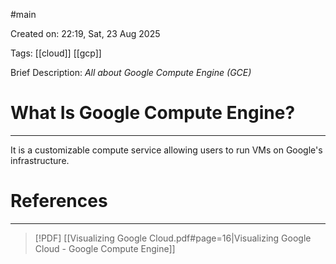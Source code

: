 #main 

Created on: 22:19, Sat, 23 Aug 2025

Tags: [[cloud]] [[gcp]]

Brief Description: *All about Google Compute Engine (GCE)*

# What Is Google Compute Engine? 
---
It is a customizable compute service allowing users to run VMs on Google's infrastructure.



# References
---
> [!PDF] [[Visualizing Google Cloud.pdf#page=16|Visualizing Google Cloud - Google Compute Engine]]

